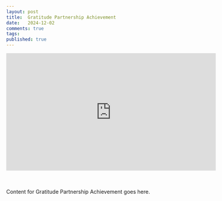 ```yaml
---
layout: post
title:  Gratitude Partnership Achievement
date:   2024-12-02
comments: true
tags: 
published: true
---
```


<div class="video-container"> 
<iframe width="560" height="315" src="https://www.youtube.com/embed/fclQl9u1lTY?si=0r24il62CHpIPky-" title="YouTube video player" frameborder="0" allow="accelerometer; autoplay; clipboard-write; encrypted-media; gyroscope; picture-in-picture; web-share" referrerpolicy="strict-origin-when-cross-origin" allowfullscreen></iframe>
</div>
<br/>&nbsp;

<!--more-->

Content for Gratitude Partnership Achievement goes here.
 
